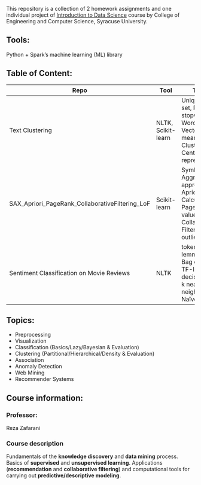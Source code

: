 This repository is a collection of 2 homework assignments and one individual project of [Introduction to Data Science](https://github.com/harper-he/Python/blob/master/Intro%20to%20Data%20Science/README.md#course-information) course by College of Engineering and Computer Science, Syracuse University.

## Tools:
Python + Spark’s machine learning (ML) library

## Table of Content:

| Repo  | Tool  | Topics  | 
|---|---|---|
| Text Clustering  | NLTK, Scikit-learn  | Unique words set, Remove stopwords, Words count, Vectorize, k-means Clustering Centroid representation  |
| SAX_Apriori_PageRank_CollaborativeFiltering_LoF   | Scikit-learn  | Symbolic Aggregate approximation, Apriori, Calculate PageRank values, Collaborative Filtering, local outlier factor | 
| Sentiment Classification on Movie Reviews  | NLTK  | tokenization, lemmatization, Bag of words, TF-IDF, decision tree, k nearest neighbors, Naïve Bayes |  

## Topics:
* Preprocessing
* Visualization
* Classification (Basics/Lazy/Bayesian & Evaluation)
* Clustering (Partitional/Hierarchical/Density & Evaluation)
* Association
* Anomaly Detection
* Web Mining
* Recommender Systems

## Course information:
### Professor: 
Reza Zafarani
### Course description
Fundamentals of the **knowledge discovery** and **data mining** process. Basics of **supervised** and **unsupervised learning**. Applications (**recommendation** and **collaborative filtering**) and computational tools for carrying out **predictive/descriptive modeling**. 
